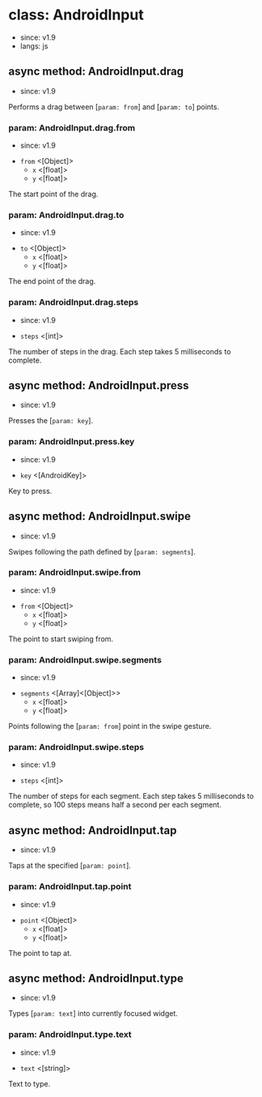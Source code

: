 # class: AndroidInput
* since: v1.9
* langs: js

## async method: AndroidInput.drag
* since: v1.9

Performs a drag between [`param: from`] and [`param: to`] points.

### param: AndroidInput.drag.from
* since: v1.9
- `from` <[Object]>
  - `x` <[float]>
  - `y` <[float]>

The start point of the drag.

### param: AndroidInput.drag.to
* since: v1.9
- `to` <[Object]>
  - `x` <[float]>
  - `y` <[float]>

The end point of the drag.

### param: AndroidInput.drag.steps
* since: v1.9
- `steps` <[int]>

The number of steps in the drag. Each step takes 5 milliseconds to complete.

## async method: AndroidInput.press
* since: v1.9

Presses the [`param: key`].

### param: AndroidInput.press.key
* since: v1.9
- `key` <[AndroidKey]>

Key to press.

## async method: AndroidInput.swipe
* since: v1.9

Swipes following the path defined by [`param: segments`].

### param: AndroidInput.swipe.from
* since: v1.9
- `from` <[Object]>
  - `x` <[float]>
  - `y` <[float]>

The point to start swiping from.

### param: AndroidInput.swipe.segments
* since: v1.9
- `segments` <[Array]<[Object]>>
  - `x` <[float]>
  - `y` <[float]>

Points following the [`param: from`] point in the swipe gesture.

### param: AndroidInput.swipe.steps
* since: v1.9
- `steps` <[int]>

The number of steps for each segment. Each step takes 5 milliseconds to complete, so 100 steps means half a second per each segment.

## async method: AndroidInput.tap
* since: v1.9

Taps at the specified [`param: point`].

### param: AndroidInput.tap.point
* since: v1.9
- `point` <[Object]>
  - `x` <[float]>
  - `y` <[float]>

The point to tap at.

## async method: AndroidInput.type
* since: v1.9

Types [`param: text`] into currently focused widget.

### param: AndroidInput.type.text
* since: v1.9
- `text` <[string]>

Text to type.

